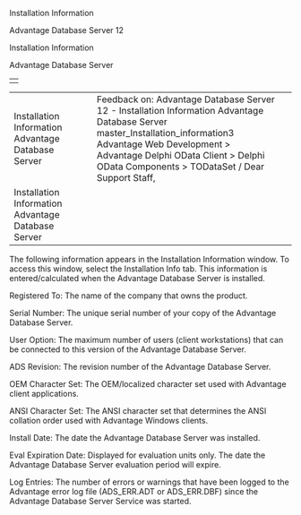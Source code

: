Installation Information




Advantage Database Server 12  

Installation Information

Advantage Database Server

|  |
| --- |
|  |

|  |  |  |  |  |
| --- | --- | --- | --- | --- |
| Installation Information  Advantage Database Server |  |  | Feedback on: Advantage Database Server 12 - Installation Information Advantage Database Server master\_Installation\_information3 Advantage Web Development > Advantage Delphi OData Client > Delphi OData Components > TODataSet / Dear Support Staff, |  |
| Installation Information  Advantage Database Server |  |  |  |  |

The following information appears in the Installation Information window. To access this window, select the Installation Info tab. This information is entered/calculated when the Advantage Database Server is installed.

Registered To: The name of the company that owns the product.

Serial Number: The unique serial number of your copy of the Advantage Database Server.

User Option: The maximum number of users (client workstations) that can be connected to this version of the Advantage Database Server.

ADS Revision: The revision number of the Advantage Database Server.

OEM Character Set: The OEM/localized character set used with Advantage client applications.

ANSI Character Set: The ANSI character set that determines the ANSI collation order used with Advantage Windows clients.

Install Date: The date the Advantage Database Server was installed.

Eval Expiration Date: Displayed for evaluation units only. The date the Advantage Database Server evaluation period will expire.

Log Entries: The number of errors or warnings that have been logged to the Advantage error log file (ADS\_ERR.ADT or ADS\_ERR.DBF) since the Advantage Database Server Service was started.